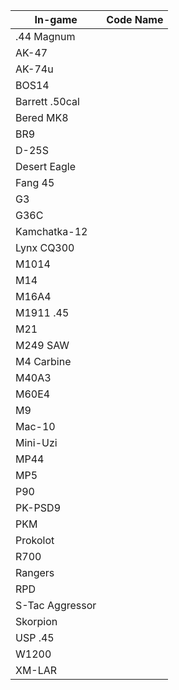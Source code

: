 | In-game       | Code Name   |
|------------|----------------|
| .44 Magnum          | 
| AK-47               | 
| AK-74u              | 
| BOS14               | 
| Barrett .50cal      | 
| Bered MK8           | 
| BR9                 | 
| D-25S               | 
| Desert Eagle        | 
| Fang 45             | 
| G3                  | 
| G36C                | 
| Kamchatka-12        | 
| Lynx CQ300          | 
| M1014               | 
| M14                 | 
| M16A4               | 
| M1911 .45           | 
| M21                 | 
| M249 SAW            | 
| M4 Carbine          | 
| M40A3               | 
| M60E4               | 
| M9                  | 
| Mac-10              | 
| Mini-Uzi            | 
| MP44                | 
| MP5                 | 
| P90                 | 
| PK-PSD9             | 
| PKM                 | 
| Prokolot            | 
| R700                | 
| Rangers             | 
| RPD                 | 
| S-Tac Aggressor     | 
| Skorpion            | 
| USP .45             | 
| W1200               | 
| XM-LAR              | 
